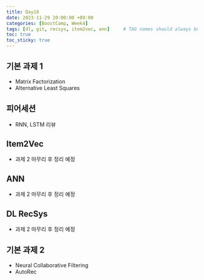 ```yaml
---
title: Day18
date: 2023-11-29 20:00:00 +09:00
categories: [BoostCamp, Week4]
tags: [dl, git, recsys, item2vec, ann]     # TAG names should always be lowercase
toc: true
toc_sticky: true
---
```


## 기본 과제 1
- Matrix Factorization
- Alternative Least Squares

## 피어세션
- RNN, LSTM 리뷰

## Item2Vec
- 과제 2 마무리 후 정리 예정

## ANN
- 과제 2 마무리 후 정리 예정

## DL RecSys
- 과제 2 마무리 후 정리 예정

## 기본 과제 2
- Neural Collaborative Filtering
- AutoRec